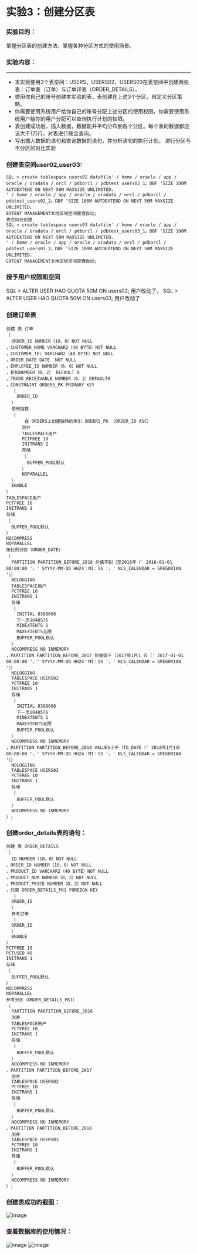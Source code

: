 # 实验3：创建分区表
### 实验目的：
掌握分区表的创建方法，掌握各种分区方式的使用场景。
### 实验内容：

------------
- 本实验使用3个表空间：USERS，USERS02，USERS03在表空间中创建两张表：订单表（订单）与订单详表（ORDER_DETAILS）。
- 使用你自己的账号创建本实验的表，表创建在上述3个分区，自定义分区策略。
- 你需要使用系统用户给你自己的账号分配上述分区的使用权限。你需要使用系统用户给你的用户分配可以查询执行计划的权限。
- 表创建成功后，插入数据，数据能并平均分布到各个分区。每个表的数据都应该大于1万行，对表进行联合查询。
- 写出插入数据的语句和查询数据的语句，并分析语句的执行计划。
进行分区与不分区的对比实验

### 创建表空间user02,user03:

```
SQL > create tablespace users02 datafile' / home / oracle / app / oracle / oradata / orcl / pdborcl / pdbtest_users02_1。DBF 'SIZE 100M AUTOEXTEND ON NEXT 50M MAXSIZE UNLIMITED，
' / home / oracle / app / oracle / oradata / orcl / pdborcl / pdbtest_users02_2。DBF 'SIZE 100M AUTOEXTEND ON NEXT 50M MAXSIZE UNLIMITED，
EXTENT MANAGEMENT本地区域空间管理自动;
表空间已创建
SQL > create tablespace users03 datafile' / home / oracle / app / oracle / oradata / orcl / pdborcl / pdbtest_users03_1。DBF 'SIZE 100M AUTOEXTEND ON NEXT 50M MAXSIZE UNLIMITED，
' / home / oracle / app / oracle / oradata / orcl / pdborcl / pdbtest_users03_2。DBF 'SIZE 100M AUTOEXTEND ON NEXT 50M MAXSIZE UNLIMITED，
EXTENT MANAGEMENT本地区域空间管理自动;
```
### 授予用户权限和空间
SQL > ALTER USER HAO QUOTA 50M ON users02;
用户改动了。
SQL > ALTER USER HAO QUOTA 50M ON users03;
用户改动了

### 创建订单表
```
创建 表 订单 
（
  ORDER_ID NUMBER（10，0）NOT NULL  
，CUSTOMER_NAME VARCHAR2（40 BYTE）NOT NULL  
，CUSTOMER_TEL VARCHAR2（40 BYTE）NOT NULL  
，ORDER_DATE DATE  NOT NULL  
，EMPLOYEE_ID NUMBER（6，0）NOT NULL  
，折扣NUMBER（8，2） DEFAULT 0  
，TRADE_RECEIVABLE NUMBER（8，2）DEFAULT0  
，CONSTRAINT ORDERS_PK PRIMARY KEY 
  （
    ORDER_ID 
  ）
  使用指数 
  （
       在 ORDERS上创建独特的索引 ORDERS_PK （ORDER_ID ASC）
      测井 
      TABLESPACE用户 
      PCTFREE 10  
      INITRANS 2 
      存储 
      （ 
        BUFFER_POOL默认 
      ） 
      NOPARALLEL 
  ）
  ENABLE 
） 
TABLESPACE用户 
PCTFREE 10  
INITRANS 1 
存储 
（ 
  BUFFER_POOL默认 
） 
NOCOMPRESS 
NOPARALLEL 
按比例分区（ORDER_DATE） 
（
  PARTITION PARTITION_BEFORE_2016 价值不到（至2016年（' 2016-01-01 00:00:00 '，' SYYYY-MM-DD HH24：MI：SS '，' NLS_CALENDAR = GREGORIAN '））
  NOLOGGING 
  TABLESPACE用户 
  PCTFREE 10  
  INITRANS 1 
  存储 
  （ 
    INITIAL 8388608  
    下一页1048576  
    MINEXTENTS 1 
    MAXEXTENTS无限 
    BUFFER_POOL默认 
  ） 
  NOCOMPRESS NO INMEMORY  
，PARTITION PARTITION_BEFORE_2017 价值低于（2017年1月1 日（' 2017-01-01 00:00:00 '，' SYYYY-MM-DD HH24：MI：SS '，' NLS_CALENDAR = GREGORIAN '））
  NOLOGGING 
  TABLESPACE USERS02 
  PCTFREE 10  
  INITRANS 1 
  存储 
  （ 
    INITIAL 8388608  
    下一页1048576  
    MINEXTENTS 1 
    MAXEXTENTS无限 
    BUFFER_POOL默认 
  ） 
  NOCOMPRESS NO INMEMORY  
，PARTITION PARTITION_BEFORE_2018 VALUES小于（TO_DATE（' 2018年1月1日00:00:00 '，' SYYYY-MM-DD HH24：MI：SS '，' NLS_CALENDAR = GREGORIAN '））
  NOLOGGING 
  TABLESPACE USERS03 
  PCTFREE 10  
  INITRANS 1 
  存储 
  （ 
    BUFFER_POOL默认 
  ） 
  NOCOMPRESS NO INMEMORY  
）;
```
### 创建order_details表的语句：

```
创建 表 ORDER_DETAILS 
（
  ID NUMBER（10，0）NOT NULL  
，ORDER_ID NUMBER（10，0）NOT NULL  
，PRODUCT_ID VARCHAR2（40 BYTE）NOT NULL  
，PRODUCT_NUM NUMBER（8，2）NOT NULL  
，PRODUCT_PRICE NUMBER（8，2）NOT NULL  
，约束 ORDER_DETAILS_FK1 FOREIGN KEY
  （
  ORDER_ID 
  ）
  参考订单
  （
  ORDER_ID 
  ）
  ENABLE 
） 
PCTFREE 10  
PCTUSED 40  
INITRANS 1 
存储 
（ 
  BUFFER_POOL默认 
） 
NOCOMPRESS 
NOPARALLEL 
参考分区（ORDER_DETAILS_FK1） 
（
  PARTITION PARTITION_BEFORE_2016 
  测井 
  TABLESPACE用户 
  PCTFREE 10  
  INITRANS 1 
  存储 
  （ 
    BUFFER_POOL默认 
  ） 
  NOCOMPRESS NO INMEMORY  
，PARTITION PARTITION_BEFORE_2017 
  测井 
  TABLESPACE USERS02 
  PCTFREE 10  
  INITRANS 1 
  存储 
  （ 
    BUFFER_POOL默认 
  ） 
  NOCOMPRESS NO INMEMORY  
，PARTITION PARTITION_BEFORE_2018 
  测井 
  TABLESPACE USERS03 
  PCTFREE 10  
  INITRANS 1 
  存储 
  （ 
    BUFFER_POOL默认 
  ） 
  NOCOMPRESS NO INMEMORY  
）;
```
### 创建表成功的截图：
![image](https://github.com/timexin/Oracle/blob/master/test3/1.png )

### 查看数据库的使用情况：
![image](https://github.com/timexin/Oracle/blob/master/test3/2.png )
![image](https://github.com/timexin/Oracle/blob/master/test3/3.png )